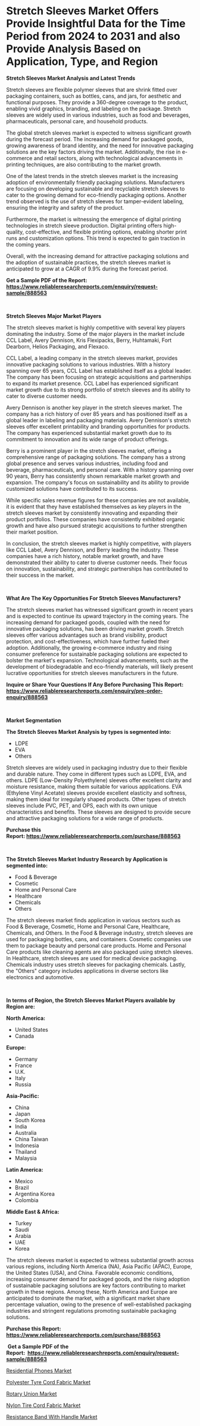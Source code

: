 <p><h1>Stretch Sleeves Market Offers Provide Insightful Data for the Time Period from 2024 to 2031 and also Provide Analysis Based on Application, Type, and Region</h1></p><p><strong>Stretch Sleeves Market Analysis and Latest Trends</strong></p>
<p><p>Stretch sleeves are flexible polymer sleeves that are shrink fitted over packaging containers, such as bottles, cans, and jars, for aesthetic and functional purposes. They provide a 360-degree coverage to the product, enabling vivid graphics, branding, and labeling on the package. Stretch sleeves are widely used in various industries, such as food and beverages, pharmaceuticals, personal care, and household products.</p><p>The global stretch sleeves market is expected to witness significant growth during the forecast period. The increasing demand for packaged goods, growing awareness of brand identity, and the need for innovative packaging solutions are the key factors driving the market. Additionally, the rise in e-commerce and retail sectors, along with technological advancements in printing techniques, are also contributing to the market growth.</p><p>One of the latest trends in the stretch sleeves market is the increasing adoption of environmentally friendly packaging solutions. Manufacturers are focusing on developing sustainable and recyclable stretch sleeves to cater to the growing demand for eco-friendly packaging options. Another trend observed is the use of stretch sleeves for tamper-evident labeling, ensuring the integrity and safety of the product.</p><p>Furthermore, the market is witnessing the emergence of digital printing technologies in stretch sleeve production. Digital printing offers high-quality, cost-effective, and flexible printing options, enabling shorter print runs and customization options. This trend is expected to gain traction in the coming years.</p><p>Overall, with the increasing demand for attractive packaging solutions and the adoption of sustainable practices, the stretch sleeves market is anticipated to grow at a CAGR of 9.9% during the forecast period.</p></p>
<p><strong>Get a Sample PDF of the Report:&nbsp; <a href="https://www.reliableresearchreports.com/enquiry/request-sample/888563">https://www.reliableresearchreports.com/enquiry/request-sample/888563</a></strong></p>
<p>&nbsp;</p>
<p><strong>Stretch Sleeves Major Market Players</strong></p>
<p><p>The stretch sleeves market is highly competitive with several key players dominating the industry. Some of the major players in the market include CCL Label, Avery Dennison, Kris Flexipacks, Berry, Huhtamaki, Fort Dearborn, Helios Packaging, and Flexaco.</p><p>CCL Label, a leading company in the stretch sleeves market, provides innovative packaging solutions to various industries. With a history spanning over 65 years, CCL Label has established itself as a global leader. The company has been focusing on strategic acquisitions and partnerships to expand its market presence. CCL Label has experienced significant market growth due to its strong portfolio of stretch sleeves and its ability to cater to diverse customer needs.</p><p>Avery Dennison is another key player in the stretch sleeves market. The company has a rich history of over 85 years and has positioned itself as a global leader in labeling and packaging materials. Avery Dennison's stretch sleeves offer excellent printability and branding opportunities for products. The company has experienced substantial market growth due to its commitment to innovation and its wide range of product offerings.</p><p>Berry is a prominent player in the stretch sleeves market, offering a comprehensive range of packaging solutions. The company has a strong global presence and serves various industries, including food and beverage, pharmaceuticals, and personal care. With a history spanning over 90 years, Berry has consistently shown remarkable market growth and expansion. The company's focus on sustainability and its ability to provide customized solutions have contributed to its success.</p><p>While specific sales revenue figures for these companies are not available, it is evident that they have established themselves as key players in the stretch sleeves market by consistently innovating and expanding their product portfolios. These companies have consistently exhibited organic growth and have also pursued strategic acquisitions to further strengthen their market position.</p><p>In conclusion, the stretch sleeves market is highly competitive, with players like CCL Label, Avery Dennison, and Berry leading the industry. These companies have a rich history, notable market growth, and have demonstrated their ability to cater to diverse customer needs. Their focus on innovation, sustainability, and strategic partnerships has contributed to their success in the market.</p></p>
<p>&nbsp;</p>
<p><strong>What Are The Key Opportunities For Stretch Sleeves Manufacturers?</strong></p>
<p><p>The stretch sleeves market has witnessed significant growth in recent years and is expected to continue its upward trajectory in the coming years. The increasing demand for packaged goods, coupled with the need for innovative packaging solutions, has been driving market growth. Stretch sleeves offer various advantages such as brand visibility, product protection, and cost-effectiveness, which have further fueled their adoption. Additionally, the growing e-commerce industry and rising consumer preference for sustainable packaging solutions are expected to bolster the market's expansion. Technological advancements, such as the development of biodegradable and eco-friendly materials, will likely present lucrative opportunities for stretch sleeves manufacturers in the future.</p></p>
<p><strong>Inquire or Share Your Questions If Any Before Purchasing This Report: <a href="https://www.reliableresearchreports.com/enquiry/pre-order-enquiry/888563">https://www.reliableresearchreports.com/enquiry/pre-order-enquiry/888563</a></strong></p>
<p>&nbsp;</p>
<p><strong>Market Segmentation</strong></p>
<p><strong>The Stretch Sleeves Market Analysis by types is segmented into:</strong></p>
<p><ul><li>LDPE</li><li>EVA</li><li>Others</li></ul></p>
<p><p>Stretch sleeves are widely used in packaging industry due to their flexible and durable nature. They come in different types such as LDPE, EVA, and others. LDPE (Low-Density Polyethylene) sleeves offer excellent clarity and moisture resistance, making them suitable for various applications. EVA (Ethylene Vinyl Acetate) sleeves provide excellent elasticity and softness, making them ideal for irregularly shaped products. Other types of stretch sleeves include PVC, PET, and OPS, each with its own unique characteristics and benefits. These sleeves are designed to provide secure and attractive packaging solutions for a wide range of products.</p></p>
<p><strong>Purchase this Report:&nbsp;<a href="https://www.reliableresearchreports.com/purchase/888563">https://www.reliableresearchreports.com/purchase/888563</a></strong></p>
<p>&nbsp;</p>
<p><strong>The Stretch Sleeves Market Industry Research by Application is segmented into:</strong></p>
<p><ul><li>Food & Beverage</li><li>Cosmetic</li><li>Home and Personal Care</li><li>Healthcare</li><li>Chemicals</li><li>Others</li></ul></p>
<p><p>The stretch sleeves market finds application in various sectors such as Food & Beverage, Cosmetic, Home and Personal Care, Healthcare, Chemicals, and Others. In the Food & Beverage industry, stretch sleeves are used for packaging bottles, cans, and containers. Cosmetic companies use them to package beauty and personal care products. Home and Personal Care products like cleaning agents are also packaged using stretch sleeves. In Healthcare, stretch sleeves are used for medical device packaging. Chemicals industry uses stretch sleeves for packaging chemicals. Lastly, the "Others" category includes applications in diverse sectors like electronics and automotive.</p></p>
<p>&nbsp;</p>
<p><strong>In terms of Region, the Stretch Sleeves Market Players available by Region are:</strong></p>
<p>
    <p> <strong> North America: </strong>
        <ul>
            <li>United States</li>
            <li>Canada</li>
        </ul>
        </p> 
    <p> <strong> Europe: </strong>
        <ul>
            <li>Germany</li>
            <li>France</li>
            <li>U.K.</li>
            <li>Italy</li>
            <li>Russia</li>
        </ul>
        </p> 
    <p> <strong> Asia-Pacific: </strong>
        <ul>
            <li>China</li>
            <li>Japan</li>
            <li>South Korea</li>
            <li>India</li>
            <li>Australia</li>
            <li>China Taiwan</li>
            <li>Indonesia</li>
            <li>Thailand</li>
            <li>Malaysia</li>
        </ul>
        </p> 
    <p> <strong> Latin America: </strong>
        <ul>
            <li>Mexico</li>
            <li>Brazil</li>
            <li>Argentina Korea</li>
            <li>Colombia</li>
        </ul>
        </p> 
    <p> <strong> Middle East & Africa: </strong>
        <ul>
            <li>Turkey</li>
            <li>Saudi</li>
            <li>Arabia</li>
            <li>UAE</li>
            <li>Korea</li>
        </ul>
    </p>
    </p>
<p><p>The stretch sleeves market is expected to witness substantial growth across various regions, including North America (NA), Asia Pacific (APAC), Europe, the United States (USA), and China. Favorable economic conditions, increasing consumer demand for packaged goods, and the rising adoption of sustainable packaging solutions are key factors contributing to market growth in these regions. Among these, North America and Europe are anticipated to dominate the market, with a significant market share percentage valuation, owing to the presence of well-established packaging industries and stringent regulations promoting sustainable packaging solutions.</p></p>
<p><strong>Purchase this Report: <a href="https://www.reliableresearchreports.com/purchase/888563">https://www.reliableresearchreports.com/purchase/888563</a></strong></p>
<p>&nbsp;<strong>Get a Sample PDF of the Report:&nbsp;&nbsp;<a href="https://www.reliableresearchreports.com/enquiry/request-sample/888563">https://www.reliableresearchreports.com/enquiry/request-sample/888563</a></strong></p>
<p><strong></strong></p>
<p><p><a href="https://github.com/Chiragrp24/Market-Research-Report-List-2/blob/main/residential-phones-market.md">Residential Phones Market</a></p><p><a href="https://www.linkedin.com/pulse/polyester-tyre-cord-fabric-market-size-share-global-analysis-qyffc/">Polyester Tyre Cord Fabric Market</a></p><p><a href="https://www.linkedin.com/pulse/rotary-union-market-size-share-amp-trends-analysis-report-jhioc/">Rotary Union Market</a></p><p><a href="https://www.linkedin.com/pulse/nylon-tire-cord-fabric-market-size-share-amp-trends-analysis-hvuzc/">Nylon Tire Cord Fabric Market</a></p><p><a href="https://github.com/YashRP12/Market-Research-Report-List-2/blob/main/resistance-band-with-handle-market.md">Resistance Band With Handle Market</a></p></p>